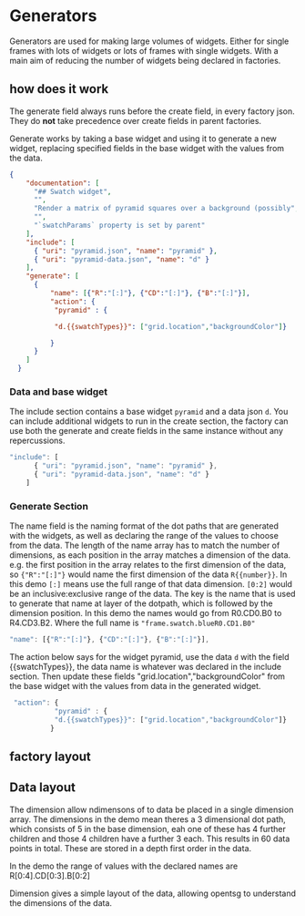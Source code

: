 # Generators

Generators are used for making large volumes of widgets. Either
for single frames with lots of widgets or lots of frames with single widgets.
With a main aim of reducing the number of widgets being declared in factories.

## how does it work

The generate field always runs before the create field, in every factory json.
They do **not** take precedence over create fields in parent factories.

Generate works by taking a base widget and using it to generate a new widget,
replacing specified
fields in the base widget with the values from the data.

```json
{
    "documentation": [
      "## Swatch widget",
      "",
      "Render a matrix of pyramid squares over a background (possibly",
      "",
      "`swatchParams` property is set by parent"
    ],
    "include": [
      { "uri": "pyramid.json", "name": "pyramid" },
      { "uri": "pyramid-data.json", "name": "d" }
    ],
    "generate": [
      {
          "name": [{"R":"[:]"}, {"CD":"[:]"}, {"B":"[:]"}],
          "action": {
           "pyramid" : {

           "d.{{swatchTypes}}": ["grid.location","backgroundColor"]}

          }
      }
    ]
  }
```

### Data and base widget

The include section contains a base widget `pyramid` and
a data json `d`. You can include additional widgets to
run in the create section, the factory can use both
the generate and create fields in the same instance
without any repercussions.

```javascript
"include": [
      { "uri": "pyramid.json", "name": "pyramid" },
      { "uri": "pyramid-data.json", "name": "d" }
    ]
```

### Generate Section

The name field is the naming format of the dot paths that are generated with the widgets, as well as declaring
the range of the values to choose from the data. The length of the name array has to match the number of dimensions,
as each position in the array matches a dimension of the data.
e.g. the first position in the array relates to the first dimension of the data, so `{"R":"[:]"}` would name the
first dimension of the data `R{{number}}`.
In this demo `[:]` means use the full range of that data dimension. `[0:2]` would be an inclusive:exclusive range of the data.
The key is the name that is used to generate that name at layer of the dotpath, which is followed by the dimension position.
In this demo the names would go from R0.CD0.B0
to R4.CD3.B2. Where the full name is `"frame.swatch.blueR0.CD1.B0"`

```javascript
"name": [{"R":"[:]"}, {"CD":"[:]"}, {"B":"[:]"}],
```

The action below says for the widget pyramid, use the data `d` with the field {{swatchTypes}},
the data name is whatever was declared in the include section.
Then update these fields "grid.location","backgroundColor" from the base widget with the values from data
in the generated widget.

```javascript
 "action": {
           "pyramid" : {
           "d.{{swatchTypes}}": ["grid.location","backgroundColor"]}
          }
```

## factory layout

## Data layout

The dimension allow ndimensons of to data be placed in a single dimension array.
The dimensions in the demo mean theres a 3 dimensional dot path, which consists of
5 in the base dimension, eah one of these has 4 further children and those 4 children
have a further 3 each.
This results in 60 data points in total. These are stored in a depth first order in the data.

In the demo the range of values with the declared names are R[0:4].CD[0:3].B[0:2]

Dimension gives a simple layout of the data, allowing opentsg to
understand the dimensions of the data.
